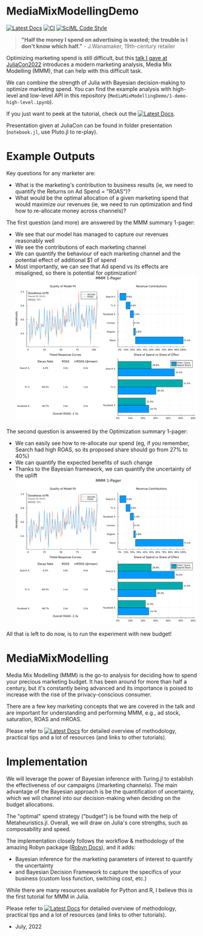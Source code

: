 # MediaMixModellingDemo

[![Latest Docs](https://img.shields.io/badge/docs-latest-blue.svg)](https://svilupp.github.io/JuliaCon2022/dev/)
[![CI](https://github.com/svilupp/JuliaCon2022/actions/workflows/CI.yml/badge.svg)](https://github.com/svilupp/JuliaCon2022/actions/workflows/CI.yml)
[![SciML Code Style](https://img.shields.io/static/v1?label=code%20style&message=SciML&color=9558b2&labelColor=389826)](https://github.com/SciML/SciMLStyle)

> **"Half the money I spend on advertising is wasted; the trouble is I don't know which half."**
\- J.Wanamaker, 19th-century retailer

Optimizing marketing spend is still difficult, but this [talk I gave at JuliaCon2022](https://youtu.be/nzR5duccxTg) introduces a modern marketing analysis, Media Mix Modelling (MMM), that can help with this difficult task.

We can combine the strength of Julia with Bayesian decision-making to optimize marketing spend.
You can find the example analysis with high-level and low-level API in this repository (`MediaMixModellingDemo/1-demo-high-level.ipynb`). 

If you just want to peek at the tutorial, check out the [![Latest Docs](https://img.shields.io/badge/docs-latest-blue.svg)](https://svilupp.github.io/JuliaCon2022/dev/).

Presentation given at JuliaCon can be found in folder presentation (`notebook.jl`, use Pluto.jl to re-play).

# Example Outputs
Key questions for any marketer are: 
- What is the marketing's contribution to business results (ie, we need to quantify the Returns on Ad Spend = "ROAS")?
- What would be the optimal allocation of a given marketing spend that would maximize our revenues (ie, we need to run optimization and find how to re-allocate money across channels)?

The first question (and more) are answered by the MMM summary 1-pager:
- We see that our model has managed to capture our revenues reasonably well
- We see the contributions of each marketing channel
- We can quantify the behaviour of each marketing channel and the potential effect of additional $1 of spend
- Most importantly, we can see that Ad spend vs its effects are misaligned, so there is potential for optimization!
![Media Mix Modelling 1-pager summary](/MediaMixModellingDemo/presentation/assets/mmm-1pager_5.png "Media Mix Modelling 1-Pager Summary")

The second question is answered by the Optimization summary 1-pager:
- We can easily see how to re-allocate our spend (eg, if you remember, Search had high ROAS, so its proposed share should go from 27% to 40%)
- We can quantify the expected benefits of such change
- Thanks to the Bayesian framework, we can quantify the uncertainty of the uplift 
![Optimized Marketing Budget 1-pager summary](/MediaMixModellingDemo/presentation/assets/mmm-1pager_5.png "Optimized Marketing Budget 1-Pager Summary")

All that is left to do now, is to run the experiment with new budget!

# MediaMixModelling
Media Mix Modelling (MMM) is the go-to analysis for deciding how to spend your precious marketing budget. It has been around for more than half a century, but it's constantly being advanced and its importance is poised to increase with the rise of the privacy-conscious consumer.

There are a few key marketing concepts that we are covered in the talk and are important for understanding and performing MMM, e.g., ad stock, saturation, ROAS and mROAS.

Please refer to [![Latest Docs](https://img.shields.io/badge/docs-latest-blue.svg)](https://svilupp.github.io/JuliaCon2022/dev/) for detailed overview of methodology, practical tips and a lot of resources (and links to other tutorials). 

# Implementation
We will leverage the power of Bayesian inference with Turing.jl to establish the effectiveness of our campaigns (/marketing channels). The main advantage of the Bayesian approach is be the quantification of uncertainty, which we will channel into our decision-making when deciding on the budget allocations.

The "optimal" spend strategy ("budget") is be found with the help of Metaheuristics.jl.
Overall, we will draw on Julia's core strengths, such as composability and speed.

The implementation closely follows the workflow & methodology of the amazing Robyn package ([Robyn Docs](https://facebookexperimental.github.io/Robyn/docs/quick-start/)), and it adds:
- Bayesian inference for the marketing parameters of interest to quantify the uncertainty
- and Bayesian Decision Framework to capture the specifics of your business (custom loss function, switching cost, etc.)

While there are many resources available for Python and R, I believe this is the first tutorial for MMM in Julia.

Please refer to [![Latest Docs](https://img.shields.io/badge/docs-latest-blue.svg)](https://svilupp.github.io/JuliaCon2022/dev/) for detailed overview of methodology, practical tips and a lot of resources (and links to other tutorials). 

- July, 2022